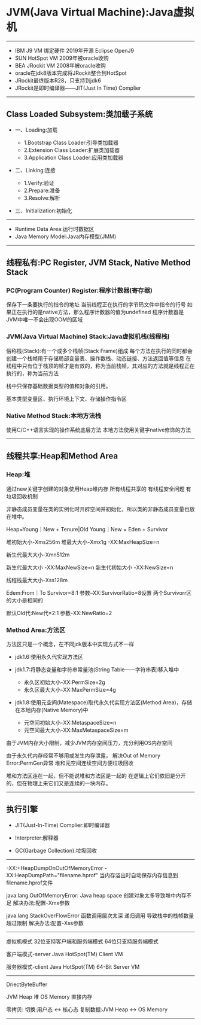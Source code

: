 # JVM(Java Virtual Machine):Java虚拟机
---

- IBM J9 VM 绑定硬件  2019年开源  Eclipse OpenJ9
- SUN HotSpot VM 2009年被oracle收购
- BEA JRockit VM 2008年被oracle收购
- oracle在jdk8版本完成将JRockit整合到HotSpot
- JRockit最终版本R28，只支持到jdk6
- JRockit是即时编译器——JIT(Just In Time) Complier
---

## Class Loaded Subsystem:类加载子系统
- 一、Loading:加载
    - 1.Bootstrap Class Loader:引导类加载器
    - 2.Extension Class Loader:扩展类加载器
    - 3.Application Class Loader:应用类加载器

- 二、Linking:连接
    - 1.Verify:验证
    - 2.Prepare:准备
    - 3.Resolve:解析

- 三、Initialization:初始化


---


- Runtime Data Area:运行时数据区
- Java Memory Model:Java内存模型(JMM)


---

## 线程私有:PC Register, JVM Stack, Native Method Stack

### PC(Program Counter) Register:程序计数器(寄存器)
保存下一条要执行的指令的地址
当前线程正在执行的字节码文件中指令的行号
如果正在执行的是native方法，那么程序计数器的值为undefined
程序计数器是JVM中唯一不会出现OOM的区域



### JVM(Java Virtual Machine) Stack:Java虚拟机栈(线程栈)
俗称栈(Stack):有一个或多个栈帧(Stack Frame)组成
每个方法在执行的同时都会创建一个栈帧用于存储局部变量表、操作数栈、动态链接、方法返回值等信息
在线程中只有位于栈顶的帧才是有效的，称为当前栈帧，其对应的方法就是线程正在执行的，称为当前方法

栈中只保存基础数据类型的值和对象的引用。

基本类型变量区、执行环境上下文、存储操作指令区


### Native Method Stack:本地方法栈
使用C/C++语言实现的操作系统底层方法
本地方法使用关键字native修饰的方法


---

## 线程共享:Heap和Method Area

### Heap:堆
通过new关键字创建的对象使用Heap堆内存
所有线程共享的
有线程安全问题
有垃圾回收机制

非静态成员变量在类的实例化时开辟空间并初始化，所以类的非静态成员变量也放在堆中。

Heap=Young｜New + Tenure|Old
Young｜New = Eden + Survivor


堆初始大小-Xms256m
堆最大大小-Xmx1g
-XX:MaxHeapSize=n

新生代最大大小-Xmn512m

新生代最大大小
-XX:MaxNewSize=n
新生代初始大小
-XX:NewSize=n

线程栈最大大小-Xss128m

Edem:From｜To Survivor=8:1
参数–XX:SurvivorRatio=8设置
两个Survivorr区的大小是相同的

默认Old代:New代=2:1
参数-XX:NewRatio=2



### Method Area:方法区
方法区只是一个概念，在不同jdk版本中实现方式不一样

- jdk1.6:使用永久代实现方法区

- jdk1.7:将静态变量和字符串常量池(String Table——字符串表)移入堆中
    - 永久区初始大小-XX:PermSize=2g
    - 永久区最大大小-XX:MaxPermSize=4g


- jdk1.8:使用元空间(Matespace)取代永久代实现方法区(Method Area)，存储在本地内存(Native Memory)中
    - 元空间初始大小-XX:MetaspaceSize=n
    - 元空间最大大小-XX:MaxMetaspaceSize=m

由于JVM内存大小限制，减少JVM内存空间压力，充分利用OS内存空间

由于永久代内存经常不够用或发生内存泄露，
解决Out of Memory Error:PermGen异常
堆和元空间连续空间方便垃圾回收


堆和方法区连在一起，但不能说堆和方法区是一起的
在逻辑上它们依旧是分开的，但在物理上来它们又是连续的一块内存。


---
## 执行引擎

- JIT(Just-In-Time) Complier:即时编译器


- Interpreter:解释器


- GC(Garbage Collection):垃圾回收


---

-XX:+HeapDumpOnOutOfMemoryError
-XX:HeapDumpPath="filename.hprof"
当内存溢出时自动保存内存信息到filename.hprof文件



java.lang.OutOfMemoryError: Java heap space
创建对象太多导致堆中内存不足
解决办法:配置-Xmx参数


java.lang.StackOverFlowError
函数调用层次太深
递归调用
导致栈中的栈帧数量超过限制
解决办法:配置-Xss参数



---


虚拟机模式
32位支持客户端和服务端模式
64位只支持服务端模式


客户端模式-server
Java HotSpot(TM) Client VM


服务器模式-client
Java HotSpot(TM) 64-Bit Server VM

---




DriectByteBuffer

JVM Heap 堆
OS Memory 直接内存

零拷贝:
切换:用户态 <-> 核心态
复制数据:JVM Heap <-> OS Memory


---


